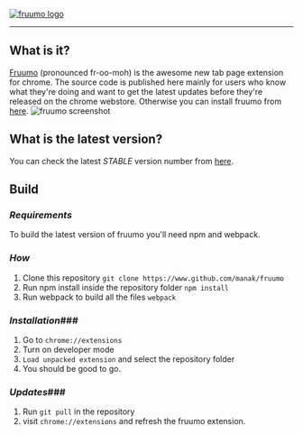 [![fruumo logo](https://fruumo.com/images/logo.png)](https://www.fruumo.com)

____________

## What is it?  
[Fruumo](https://fruumo.com) (pronounced fr-oo-moh) is the awesome new tab page extension for chrome. The source code is published here mainly for users who know what they're doing and want to get the latest updates before they're released on the chrome webstore. Otherwise you can install fruumo from [here](https://fruumo.com).
![fruumo screenshot](https://fruumo.com/images/screenshot.jpg)

## What is the latest version?  
You can check the latest *STABLE* version number from [here](https://fruumo.com/version/version.json).

## Build

### _Requirements_
To build the latest version of fruumo you'll need npm and webpack.

### _How_
1. Clone this repository `git clone https://www.github.com/manak/fruumo`
2. Run npm install inside the repository folder `npm install`
3. Run webpack to build all the files `webpack`

### _Installation_###  
1. Go to `chrome://extensions`
2. Turn on developer mode
3. `Load unpacked extension` and select the repository folder
4. You should be good to go.

### _Updates_###  
1. Run `git pull` in the repository
2. visit `chrome://extensions` and refresh the fruumo extension.



	

